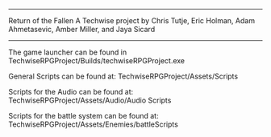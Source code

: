 ***********************************************************************************************
 Return of the Fallen
 A Techwise project by Chris Tutje, Eric Holman, Adam Ahmetasevic, Amber Miller, and Jaya Sicard
***********************************************************************************************

The game launcher can be found in TechwiseRPGProject/Builds/techwiseRPGProject.exe

General Scripts can be found at: TechwiseRPGProject/Assets/Scripts

Scripts for the Audio can be found at: TechwiseRPGProject/Assets/Audio/Audio Scripts

Scripts for the battle system can be found at: TechwiseRPGProject/Assets/Enemies/battleScripts 
